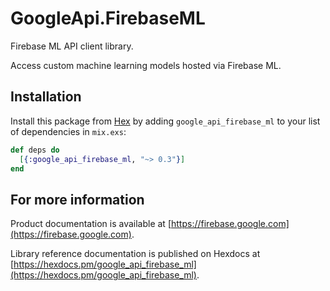 # GoogleApi.FirebaseML

Firebase ML API client library.

Access custom machine learning models hosted via Firebase ML.

## Installation

Install this package from [Hex](https://hex.pm) by adding
`google_api_firebase_ml` to your list of dependencies in `mix.exs`:

```elixir
def deps do
  [{:google_api_firebase_ml, "~> 0.3"}]
end
```

## For more information

Product documentation is available at [https://firebase.google.com](https://firebase.google.com).

Library reference documentation is published on Hexdocs at
[https://hexdocs.pm/google_api_firebase_ml](https://hexdocs.pm/google_api_firebase_ml).
